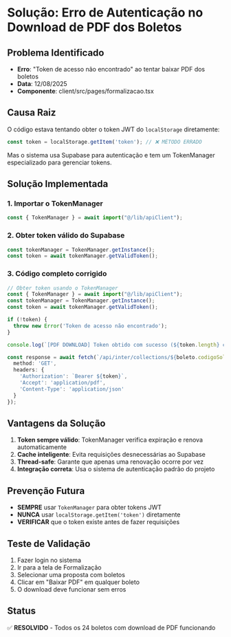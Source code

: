 # Solução: Erro de Autenticação no Download de PDF dos Boletos

## Problema Identificado
- **Erro**: "Token de acesso não encontrado" ao tentar baixar PDF dos boletos
- **Data**: 12/08/2025
- **Componente**: client/src/pages/formalizacao.tsx

## Causa Raiz
O código estava tentando obter o token JWT do `localStorage` diretamente:
```typescript
const token = localStorage.getItem('token'); // ❌ MÉTODO ERRADO
```

Mas o sistema usa Supabase para autenticação e tem um TokenManager especializado para gerenciar tokens.

## Solução Implementada

### 1. Importar o TokenManager
```typescript
const { TokenManager } = await import("@/lib/apiClient");
```

### 2. Obter token válido do Supabase
```typescript
const tokenManager = TokenManager.getInstance();
const token = await tokenManager.getValidToken();
```

### 3. Código completo corrigido
```typescript
// Obter token usando o TokenManager
const { TokenManager } = await import("@/lib/apiClient");
const tokenManager = TokenManager.getInstance();
const token = await tokenManager.getValidToken();

if (!token) {
  throw new Error('Token de acesso não encontrado');
}

console.log(`[PDF DOWNLOAD] Token obtido com sucesso (${token.length} caracteres)`);

const response = await fetch(`/api/inter/collections/${boleto.codigoSolicitacao}/pdf`, {
  method: 'GET',
  headers: {
    'Authorization': `Bearer ${token}`,
    'Accept': 'application/pdf',
    'Content-Type': 'application/json'
  }
});
```

## Vantagens da Solução
1. **Token sempre válido**: TokenManager verifica expiração e renova automaticamente
2. **Cache inteligente**: Evita requisições desnecessárias ao Supabase
3. **Thread-safe**: Garante que apenas uma renovação ocorre por vez
4. **Integração correta**: Usa o sistema de autenticação padrão do projeto

## Prevenção Futura
- **SEMPRE** usar `TokenManager` para obter tokens JWT
- **NUNCA** usar `localStorage.getItem('token')` diretamente
- **VERIFICAR** que o token existe antes de fazer requisições

## Teste de Validação
1. Fazer login no sistema
2. Ir para a tela de Formalização
3. Selecionar uma proposta com boletos
4. Clicar em "Baixar PDF" em qualquer boleto
5. O download deve funcionar sem erros

## Status
✅ **RESOLVIDO** - Todos os 24 boletos com download de PDF funcionando